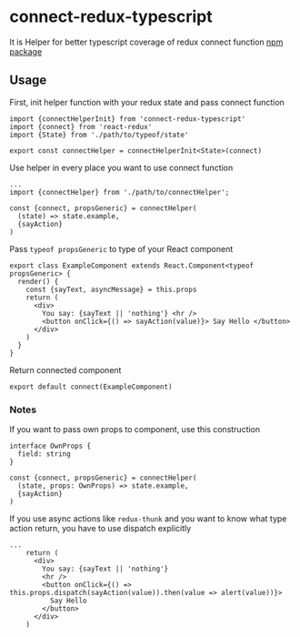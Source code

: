 # connect-redux-typescript

It is Helper for better typescript coverage of redux connect function
[npm package](https://www.npmjs.com/package/connect-redux-typescript)

## Usage

First, init helper function with your redux state and pass connect function

```
import {connectHelperInit} from 'connect-redux-typescript'
import {connect} from 'react-redux'
import {State} from './path/to/typeof/state'

export const connectHelper = connectHelperInit<State>(connect)

```

Use helper in every place you want to use connect function

```
...
import {connectHelper} from './path/to/connectHelper';

const {connect, propsGeneric} = connectHelper(
  (state) => state.example,
  {sayAction}
)
```

Pass `typeof propsGeneric` to type of your React component

```
export class ExampleComponent extends React.Component<typeof propsGeneric> {
  render() {
    const {sayText, asyncMessage} = this.props
    return (
      <div>
        You say: {sayText || 'nothing'} <hr />
        <button onClick={() => sayAction(value)}> Say Hello </button>
      </div>
    )
  }
}
```

Return connected component

```
export default connect(ExampleComponent)
```

### Notes

If you want to pass own props to component, use this construction

```
interface OwnProps {
  field: string
}

const {connect, propsGeneric} = connectHelper(
  (state, props: OwnProps) => state.example,
  {sayAction}
)
```

If you use async actions like `redux-thunk` and you want to know what type action return, you have to use dispatch explicitly

```
...
    return (
      <div>
        You say: {sayText || 'nothing'}
        <hr />
        <button onClick={() => this.props.dispatch(sayAction(value)).then(value => alert(value))}> 
          Say Hello
        </button>
      </div>
    )
```
